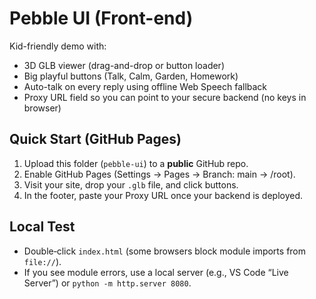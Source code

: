
# Pebble UI (Front-end)

Kid-friendly demo with:
- 3D GLB viewer (drag-and-drop or button loader)
- Big playful buttons (Talk, Calm, Garden, Homework)
- Auto-talk on every reply using offline Web Speech fallback
- Proxy URL field so you can point to your secure backend (no keys in browser)

## Quick Start (GitHub Pages)
1) Upload this folder (`pebble-ui`) to a **public** GitHub repo.
2) Enable GitHub Pages (Settings → Pages → Branch: main → /root).
3) Visit your site, drop your `.glb` file, and click buttons.
4) In the footer, paste your Proxy URL once your backend is deployed.

## Local Test
- Double‑click `index.html` (some browsers block module imports from `file://`).
- If you see module errors, use a local server (e.g., VS Code “Live Server”) or `python -m http.server 8080`.
